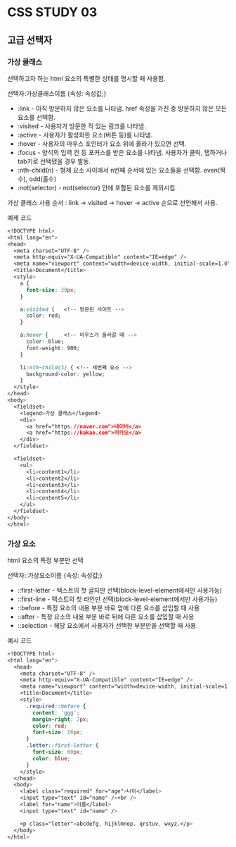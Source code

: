 # CSS STUDY 03

## 고급 선택자
</hr>

### 가상 클래스
선택하고자 하는 html 요소의 특별한 상태를 명시할 때 사용함.

선택자:가상클래스이름 {속성: 속성값;}


* :link - 아직 방문하지 않은 요소를 나타냄. href 속성을 가진 <a> <area> <link>중 방문하지 않은 모든 요소를 선택함.
* :visited - 사용자가 방문한 적 있는 링크를 나타냄.
* :active - 사용자가 활성화한 요소(버튼 등)를 나타냄.
* :hover - 사용자의 마우스 포인터가 요소 위에 올라가 있으면 선택.
* :focus - 양식의 입력 칸 등 포커스를 받은 요소를 나타냄. 사용자가 클릭, 탭하거나 tab키로 선택됐을 경우 발동.
* :nth-child(n) - 형제 요소 사이에서 n번째 순서에 있는 요소들을 선택함. even(짝수), odd(홀수)
* :not(selector) - not(selector) 안에 포함된 요소를 제외시킴.
 

가상 클래스 사용 순서 : link -> visited -> hover -> active 순으로 선언해서 사용.

 

예제 코드
  ```CSS
<!DOCTYPE html>
<html lang="en">
  <head>
    <meta charset="UTF-8" />
    <meta http-equiv="X-UA-Compatible" content="IE=edge" />
    <meta name="viewport" content="width=device-width, initial-scale=1.0" />
    <title>Document</title>
    <style>
      a {
        font-size: 30px;
      }

      a:visited {	<!-- 방문된 사이트 -->
        color: red;
      }

      a:hover {		<!-- 마우스가 올라갈 때 -->
        color: blue;
        font-weight: 900;
      }

      li:nth-child(3) {	<!-- 세번째 요소 -->
        background-color: yellow;
      }
    </style>
  </head>
  <body>
    <fieldset>
      <legend>가상 클래스</legend>
      <div>
        <a href="https://naver.com">네이버</a>
        <a href="https://kakao.com">카카오</a>
      </div>
    </fieldset>

    <fieldset>
      <ul>
        <li>content1</li>
        <li>content2</li>
        <li>content3</li>
        <li>content4</li>
        <li>content5</li>
      </ul>
    </fieldset>
  </body>
</html>
```
  
### 가상 요소
  
html 요소의 특정 부분만 선택
 
선택자::가상요소이름 {속성: 속성값;}

* ::first-letter - 택스트의 첫 글자만 선택(block-level-element에서만 사용가능)
* ::first-line - 택스트의 첫 라인만 선택(block-level-element에서만 사용가능)
* ::before - 특정 요소의 내용 부분 바로 앞에 다른 요소를 삽입할 때 사용
* ::after - 특정 요소의 내용 부분 바로 뒤에 다른 요소를 삽입할 때 사용
* ::selection - 해당 요소에서 사용자가 선택한 부분만을 선택할 때 사용.
 

예시 코드
```CSS
<!DOCTYPE html>
<html lang="en">
  <head>
    <meta charset="UTF-8" />
    <meta http-equiv="X-UA-Compatible" content="IE=edge" />
    <meta name="viewport" content="width=device-width, initial-scale=1.0" />
    <title>Document</title>
    <style>
      .required::before {
        content: 'ggg';
        margin-right: 2px;
        color: red;
        font-size: 16px;
      }
      .letter::first-letter {
        font-size: 60px;
        color: blue;
      }
    </style>
  </head>
  <body>
    <label class="required" for="age">나이</label>
    <input type="text" id="name" /><br />
    <label for="name">이름</label>
    <input type="text" id="name" />

    <p class="letter">abcdefg, hijklmnop. qrstuv, wxyz.</p>
  </body>
</html>
```
